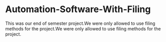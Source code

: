 # Automation-Software-With-Filing
This was our end of semester project.We were only allowed to use filing methods for the project.We were only allowed to use filing methods for the project.
